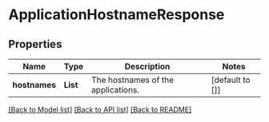 # ApplicationHostnameResponse
## Properties

| Name | Type | Description | Notes |
|------------ | ------------- | ------------- | -------------|
| **hostnames** | **List** | The hostnames of the applications. | [default to []] |

[[Back to Model list]](../README.md#documentation-for-models) [[Back to API list]](../README.md#documentation-for-api-endpoints) [[Back to README]](../README.md)

